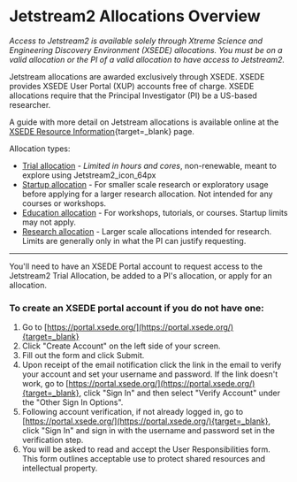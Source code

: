# Jetstream2 Allocations Overview

*Access to Jetstream2 is available solely through Xtreme Science and Engineering Discovery Environment (XSEDE) allocations. You must be on a valid allocation or the PI of a valid allocation to have access to Jetstream2.*

Jetstream allocations are awarded exclusively through XSEDE. XSEDE provides XSEDE User Portal (XUP) accounts free of charge. XSEDE allocations require that the Principal Investigator (PI) be a US-based researcher.

A guide with more detail on Jetstream allocations is available online at the
[XSEDE Resource Information](https://portal.xsede.org/allocations/resource-info){target=_blank} page.

Allocation types:

- [Trial allocation](trial.md) - *Limited in hours and cores*, non-renewable, meant to explore using Jetstream2_icon_64px
- [Startup allocation](startup.md) - For smaller scale research or exploratory usage before applying for a larger research allocation. Not intended for any courses or workshops.
- [Education allocation](education.md) - For workshops, tutorials, or courses. Startup limits may not apply.
- [Research allocation](research.md) - Larger scale allocations intended for research. Limits are generally only in what the PI can justify requesting. 

----

You'll need to have an XSEDE Portal account to request access to the Jetstream2 Trial Allocation, be added to a PI's allocation, or apply for an allocation.

### To create an XSEDE portal account if you do not have one:
1. Go to [https://portal.xsede.org/](https://portal.xsede.org/){target=_blank}
2. Click "Create Account" on the left side of your screen.
3. Fill out the form and click Submit.
4. Upon receipt of the email notification click the link in the email to verify your account and set your username and password. If the link doesn't work, go to [https://portal.xsede.org/](https://portal.xsede.org/){target=_blank}, click "Sign In" and then select "Verify Account" under the "Other Sign In Options".
5. Following account verification, if not already logged in, go to [https://portal.xsede.org/](https://portal.xsede.org/){target=_blank}, click "Sign In" and sign in with the username and password set in the verification step.
6. You will be asked to read and accept the User Responsibilities form. This form outlines acceptable use to protect shared resources and intellectual property.
